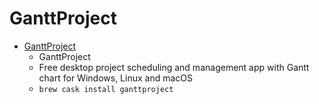 # GanttProject
- [GanttProject](https://www.ganttproject.biz/)
  -  GanttProject     
  - Free desktop project scheduling and management app with Gantt chart for Windows, Linux and macOS
  - `brew cask install ganttproject`
